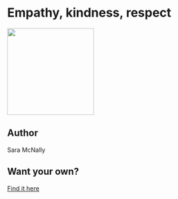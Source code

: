 # Empathy, kindness, respect

<img src="https://d3vv6lp55qjaqc.cloudfront.net/items/200T1r0W2B1o1e091w3D/Image%202018-08-29%20at%208.31.50%20AM.png" width="200" height="200" />

## Author

Sara McNally

## Want your own?

<a href="https://cottonbureau.com/products/empathy-kindness-respect" alt="Buy Now">Find it here</a>
